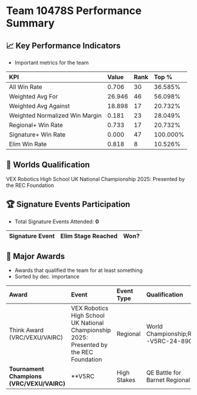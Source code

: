 # Team 10478S Performance Summary

## 📈 Key Performance Indicators
- Important metrics for the team

| KPI | Value | Rank | Top % |
|:---|:-----|:----|:-----|
| All Win Rate | 0.706 | 30 | 36.585% |
| Weighted Avg For | 26.946 | 46 | 56.098% |
| Weighted Avg Against | 18.898 | 17 | 20.732% |
| Weighted Normalized Win Margin | 0.181 | 23 | 28.049% |
| Regional+ Win Rate | 0.733 | 17 | 20.732% |
| Signature+ Win Rate | 0.000 | 47 | 100.000% |
| Elim Win Rate | 0.818 | 8 | 10.526% |


## 🎯 Worlds Qualification
VEX Robotics High School UK National Championship 2025: Presented by the REC Foundation

## 🏆 Signature Events Participation
- Total Signature Events Attended: **0**

| Signature Event | Elim Stage Reached | Won? |
|:----------------|:-------------------|:----|


## 🥇 Major Awards
- Awards that qualified the team for at least something
- Sorted by dec. importance

| Award | Event | Event Type | Qualification |
|:------|:------|:-----------|:--------------|
| Think Award (VRC/VEXU/VAIRC) | VEX Robotics High School UK National Championship 2025: Presented by the REC Foundation | Regional | World Championship;RE-V5RC-24-8909 |
| **Tournament Champions (VRC/VEXU/VAIRC)** | **V5RC |  High Stakes | QE Battle for Barnet Regional | (MS/HS): Welcome to our annual North London Regional!** | Other | Event Region Championship;RE-V5RC-24-8956;RE-V5RC-24-9485 |

